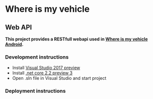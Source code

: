 # Where is my vehicle
## Web API
**This project provides a RESTfull webapi used in [Where is my vehicle Android](https://github.com/roystijsiger/where-is-my-vehicle-android).**

### Development instructions
- Install [Visual Studio 2017 preview](https://visualstudio.microsoft.com/vs/preview/)
- Install [.net core 2.2 preview 3](https://dotnet.microsoft.com/download/dotnet-core/2.2)
- Open .sln file in Visual Studio and start project

### Deployment instructions
